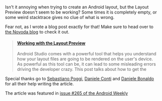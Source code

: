 Isn't it annoying when trying to create an Android layout, but the Layout Preview doesn't seem to be working? Some times it is completely empty, or some weird stacktrace gives no clue of what is wrong.

Fear not, as I wrote a blog post exactly for that! Make sure to head over to [the Novoda blog](https://www.novoda.com/blog/layout-preview-101/) to check it out.

<blockquote class="embedly-card"><h4><a href="https://www.novoda.com/blog/layout-preview-101/">Working with the Layout Preview</a></h4><p>Android Studio comes with a powerful tool that helps you understand how your layout files are going to be rendered on the user's device. As powerful as this tool can be, it can lead to some misleading errors driving the developer crazy. This post talks about how to get the</p></blockquote>
<script async src="//cdn.embedly.com/widgets/platform.js" charset="UTF-8"></script>

Special thanks go to [Sebastiano Poggi](https://www.novoda.com/blog/author/seb/), [Daniele Conti](https://www.novoda.com/blog/author/fourlastor/) and [Daniele Bonaldo](https://www.novoda.com/blog/author/daniele/) for all their help writing the article.

The article was featured in [issue #265 of the Android Weekly](http://androidweekly.net/issues/issue-236)
